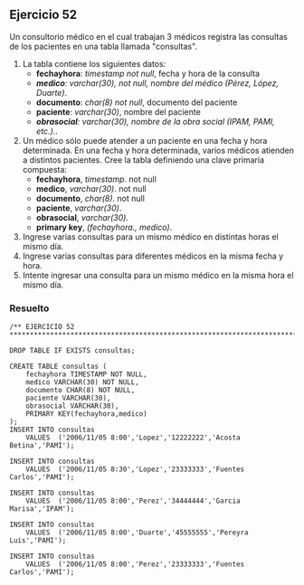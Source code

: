 ## Ejercicio 52

Un consultorio médico en el cual trabajan 3 médicos registra las consultas de los pacientes en una 
tabla llamada "consultas".

1. La tabla contiene los siguientes datos:
	* **fechayhora**: *timestamp not null*, fecha y hora de la consulta
	* ***medico**: *varchar(30), not null*, nombre del médico (*Pérez, López, Duarte*)*.
	* **documento**: *char(8) not null*, documento del paciente
	* **paciente**: *varchar(30)*, nombre del paciente
	* ***obrasocial**: *varchar(30)*, nombre de la obra social (*IPAM, PAMI, etc.*).*.
2. Un médico sólo puede atender a un paciente en una fecha y hora determinada. En una fecha y hora determinada, varios médicos atienden a distintos pacientes. Cree la tabla definiendo una clave 
primaria compuesta:
	* **fechayhora**, *timestamp*. not null
	* **medico**, *varchar(30)*. not null
	* **documento**, *char(8)*. not null
	* **paciente**, *varchar(30)*.
	* **obrasocial**, *varchar(30)*.
	* **primary key**, *(fechayhora., medico)*.
3. Ingrese varias consultas para un mismo médico en distintas horas el mismo día.
4. Ingrese varias consultas para diferentes médicos en la misma fecha y hora.
5. Intente ingresar una consulta para un mismo médico en la misma hora el mismo día.


### Resuelto	
``` 			
/** EJERCICIO 52
******************************************************************************/

DROP TABLE IF EXISTS consultas;

CREATE TABLE consultas (
	fechayhora TIMESTAMP NOT NULL,
	medico VARCHAR(30) NOT NULL,
	documento CHAR(8) NOT NULL,
	paciente VARCHAR(30),
	obrasocial VARCHAR(30),
	PRIMARY KEY(fechayhora,medico)
);
INSERT INTO consultas
	VALUES	('2006/11/05 8:00','Lopez','12222222','Acosta Betina','PAMI');

INSERT INTO consultas
	VALUES	('2006/11/05 8:30','Lopez','23333333','Fuentes Carlos','PAMI');

INSERT INTO consultas
	VALUES	('2006/11/05 8:00','Perez','34444444','Garcia Marisa','IPAM');

INSERT INTO consultas
	VALUES	('2006/11/05 8:00','Duarte','45555555','Pereyra Luis','PAMI');

INSERT INTO consultas
	VALUES	('2006/11/05 8:00','Perez','23333333','Fuentes Carlos','PAMI');


``` 			
